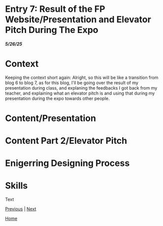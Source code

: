 # Entry 7: Result of the FP Website/Presentation and Elevator Pitch During The Expo
##### 5/26/25
# Context
Keeping the context short again: Alright, so this will be like a transition from blog 6 to blog 7, as for this blog, I'll be going over the result of my presentation during class, and explaning the feedbacks I got back from my teacher, and explaining what an elevator pitch is and using that during my presentation during the expo towards other people.
# Content/Presentation
# Content Part 2/Elevator Pitch
# Enigerring Designing Process

# Skills
Text

[Previous](entry06.md) | [Next](entry08.md)

[Home](../README.md)
